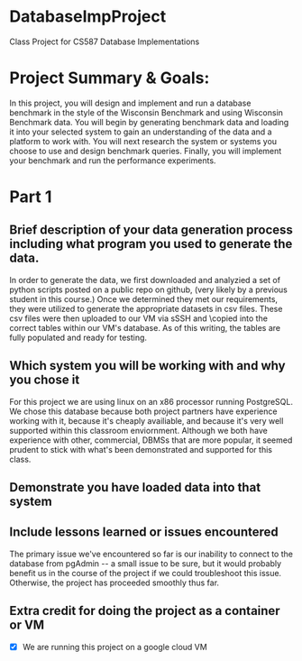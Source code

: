 # DatabaseImpProject
Class Project for CS587 Database Implementations

# Project Summary & Goals:
In this project, you will design and implement and run a database benchmark in the style of the Wisconsin Benchmark and using Wisconsin Benchmark data. You will begin by generating benchmark data and loading it into your selected system to gain an understanding of the data and a platform to work with. You will next research the system or systems you choose to use and design benchmark queries. Finally, you will implement your benchmark and run the performance experiments.

# Part 1

## Brief description of your data generation process including what program you used to generate the data.
In order to generate the data, we first downloaded and analyzied a set of python scripts posted on a public repo on github, (very likely by a previous student in this course.) Once we determined they met our requirements, they were utilized to generate the appropriate datasets in csv files. These csv files were then uploaded to our VM via sSSH and \copied into the correct tables within our VM's database. As of this writing, the tables are fully populated and ready for testing.

## Which system you will be working with and why you chose it
For this project we are using linux on an x86 processor running PostgreSQL. We chose this database because both project partners have experience working with it, because it's cheaply availiable, and because it's very well supported within this classroom enviornment. Although we both have experience with other, commercial, DBMSs that are more popular, it seemed prudent to stick with what's been demonstrated and supported for this class.

## Demonstrate you have loaded data into that system


## Include lessons learned or issues encountered
The primary issue we've encountered so far is our inability to connect to the database from pgAdmin -- a small issue to be sure, but it would probably benefit us in the course of the project if we could troubleshoot this issue. Otherwise, the project has proceeded smoothly thus far.

## Extra credit for doing the project as a container or VM
- [x] We are running this project on a google cloud VM

